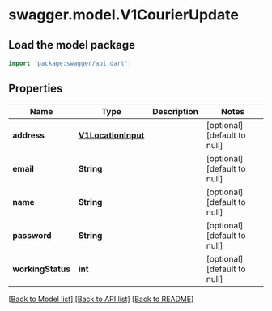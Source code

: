 # swagger.model.V1CourierUpdate

## Load the model package
```dart
import 'package:swagger/api.dart';
```

## Properties
Name | Type | Description | Notes
------------ | ------------- | ------------- | -------------
**address** | [**V1LocationInput**](V1LocationInput.md) |  | [optional] [default to null]
**email** | **String** |  | [optional] [default to null]
**name** | **String** |  | [optional] [default to null]
**password** | **String** |  | [optional] [default to null]
**workingStatus** | **int** |  | [optional] [default to null]

[[Back to Model list]](../README.md#documentation-for-models) [[Back to API list]](../README.md#documentation-for-api-endpoints) [[Back to README]](../README.md)


